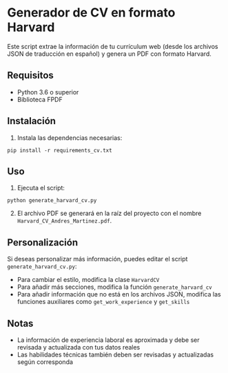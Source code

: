 # Generador de CV en formato Harvard

Este script extrae la información de tu currículum web (desde los archivos JSON de traducción en español) y genera un PDF con formato Harvard.

## Requisitos

- Python 3.6 o superior
- Biblioteca FPDF

## Instalación

1. Instala las dependencias necesarias:

```
pip install -r requirements_cv.txt
```

## Uso

1. Ejecuta el script:

```
python generate_harvard_cv.py
```

2. El archivo PDF se generará en la raíz del proyecto con el nombre `Harvard_CV_Andres_Martinez.pdf`.

## Personalización

Si deseas personalizar más información, puedes editar el script `generate_harvard_cv.py`:

- Para cambiar el estilo, modifica la clase `HarvardCV`
- Para añadir más secciones, modifica la función `generate_harvard_cv`
- Para añadir información que no está en los archivos JSON, modifica las funciones auxiliares como `get_work_experience` y `get_skills`

## Notas

- La información de experiencia laboral es aproximada y debe ser revisada y actualizada con tus datos reales
- Las habilidades técnicas también deben ser revisadas y actualizadas según corresponda

